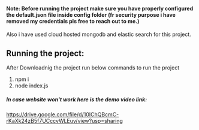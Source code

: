 #### Note: Before running the project make sure you have properly configured the default.json file inside config folder (fr security purpose i have removed my credentials pls free to reach out to me.)
Also i have used cloud hosted mongodb and elastic search for this project. 


## Running the project:

After Downloadnig the project run below commands to run the project
1) npm i
2) node index.js

##### In case website won't work here is the demo video link:
https://drive.google.com/file/d/10IChQBcmC-rKaXk24zB5f7UCccvWLEuv/view?usp=sharing

